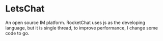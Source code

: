 # LetsChat

An open source IM platform. RocketChat uses js as the developing language, but it is single thread, to improve performance, I change some code to go.
